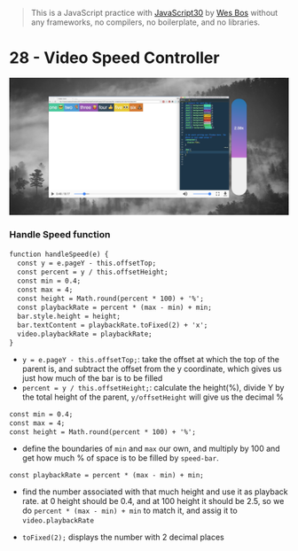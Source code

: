 > This is a JavaScript practice with [JavaScript30](https://javascript30.com/) by [Wes Bos](https://github.com/wesbos) without any frameworks, no compilers, no boilerplate, and no libraries.

# 28 - Video Speed Controller

![](images/28_00.png)

### Handle Speed function

```
function handleSpeed(e) {
  const y = e.pageY - this.offsetTop;
  const percent = y / this.offsetHeight;
  const min = 0.4;
  const max = 4;
  const height = Math.round(percent * 100) + '%';
  const playbackRate = percent * (max - min) + min;
  bar.style.height = height;
  bar.textContent = playbackRate.toFixed(2) + 'x';
  video.playbackRate = playbackRate;
}
```

- `y = e.pageY - this.offsetTop;`: take the offset at which the top of the parent is, and subtract the offset from the y coordinate, which gives us just how much of the bar is to be filled
- `percent = y / this.offsetHeight;`: calculate the height(%), divide Y by the total height of the parent, `y/offsetHeight` will give us the decimal %

```
const min = 0.4;
const max = 4;
const height = Math.round(percent * 100) + '%';
```

- define the boundaries of `min` and `max` our own, and multiply by 100 and get how much % of space is to be filled by `speed-bar`.

```
const playbackRate = percent * (max - min) + min;
```

- find the number associated with that much height and use it as playback rate. at 0 height should be 0.4, and at 100 height it should be 2.5, so we do `percent * (max - min) + min` to match it, and assig it to `video.playbackRate`

- `toFixed(2);` displays the number with 2 decimal places

